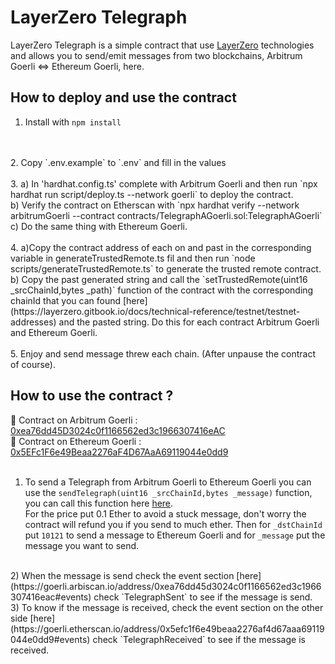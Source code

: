 # LayerZero Telegraph

LayerZero Telegraph is a simple contract that use [LayerZero](https://layerzero.network/) technologies and allows you 
to send/emit messages from two blockchains, Arbitrum Goerli <=> Ethereum Goerli, here.


## How to deploy and use the contract
1. Install with `npm install`
<br>
<br>
2. Copy `.env.example` to `.env` and fill in the values
<br>
<br>
3.  
   a) In 'hardhat.config.ts' complete with Arbitrum Goerli and then run `npx hardhat run script/deploy.ts --network goerli` to deploy the contract. 
<br>
    b) Verify the contract on Etherscan with `npx hardhat verify --network arbitrumGoerli <CONTRACT_ADDRESS> --contract contracts/TelegraphAGoerli.sol:TelegraphAGoerli`
<br>
    c) Do the same thing with Ethereum Goerli.
<br>
<br>
4. 
    a)Copy the contract address of each on and past in the corresponding variable in generateTrustedRemote.ts fil and then
run `node scripts/generateTrustedRemote.ts` to generate the trusted remote contract.
<br>
    b) Copy the past generated string and call the `setTrustedRemote(uint16 _srcChainId,bytes _path)` function of the contract with the
 corresponding chainId that you can found [here](https://layerzero.gitbook.io/docs/technical-reference/testnet/testnet-addresses) 
and the pasted string. Do this for each contract Arbitrum Goerli and Ethereum Goerli.
<br>
<br>
5. Enjoy and send message threw each chain. (After unpause the contract of course).

## How to use the contract ?

📇 Contract on Arbitrum Goerli : [0xea76dd45D3024c0f1166562ed3c1966307416eAC](https://goerli.arbiscan.io/address/0xea76dd45d3024c0f1166562ed3c1966307416eac)
<br>
📇 Contract on Ethereum Goerli : [0x5EFc1F6e49Beaa2276aF4D67AaA69119044e0dd9](https://goerli.etherscan.io/address/0x5efc1f6e49beaa2276af4d67aaa69119044e0dd9)
<br>
<br>
1) To send a Telegraph from Arbitrum Goerli to Ethereum Goerli you can use the `sendTelegraph(uint16 _srcChainId,bytes _message)` function, you 
can call this function here [here](https://goerli.arbiscan.io/address/0xea76dd45d3024c0f1166562ed3c1966307416eac#writeContract).
<br>For the price put 0.1 Ether to avoid a stuck message, don't worry the contract will refund you if you send to much ether. 
Then for `_dstChainId` put `10121` to send a message to Ethereum Goerli and for `_message` put the message you want to send.
<br>
2) When the message is send check the event section [here](https://goerli.arbiscan.io/address/0xea76dd45d3024c0f1166562ed3c1966307416eac#events) check `TelegraphSent` to see if the message is send.
<br>
3) To know if the message is received, check the event section on the other side [here](https://goerli.etherscan.io/address/0x5efc1f6e49beaa2276af4d67aaa69119044e0dd9#events) check `TelegraphReceived` to see if the message is received.